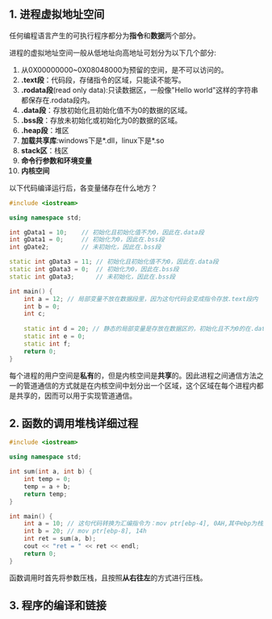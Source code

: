 ## 1. 进程虚拟地址空间

任何编程语言产生的可执行程序都分为**指令**和**数据**两个部分。

进程的虚拟地址空间一般从低地址向高地址可划分为以下几个部分:

1. 从0X00000000~0X08048000为预留的空间，是不可以访问的。
2. **.text段**：代码段，存储指令的区域，只能读不能写。
3. **.rodata段**(read only data):只读数据区，一般像"Hello world"这样的字符串都保存在.rodata段内。
4. **.data段**：存放初始化且初始化值不为0的数据的区域。
5. **.bss段**：存放未初始化或初始化为0的数据的区域。
6. **.heap段**：堆区
7. **加载共享库**:windows下是*.dll，linux下是*.so
8. **stack区**：栈区
9. **命令行参数和环境变量**
10. **内核空间**

以下代码编译运行后，各变量储存在什么地方？

```c++
#include <iostream>

using namespace std;

int gData1 = 10; 	// 初始化且初始化值不为0，因此在.data段
int gData1 = 0; 	// 初始化为0，因此在.bss段 
int gDate2; 		// 未初始化，因此在.bss段

static int gData3 = 11;	// 初始化且初始化值不为0，因此在.data段
static int gData3 = 0;	// 初始化为0，因此在.bss段 
static int gData3;		// 未初始化，因此在.bss段

int main() {
    int a = 12;	// 局部变量不放在数据段里，因为这句代码会变成指令存放.text段内
    int b = 0;
    int c;
    
    static int d = 20; // 静态的局部变量是存放在数据区的，初始化且不为0的在.data内，初始化为0或未初始化的在.bss段内
    static int e = 0;
    static int f;
    return 0;
}

```

每个进程的用户空间是**私有**的，但是内核空间是**共享**的。因此进程之间通信方法之一的管道通信的方式就是在内核空间中划分出一个区域，这个区域在每个进程内都是共享的，因而可以用于实现管道通信。

## 2. 函数的调用堆栈详细过程

```c++
#include <iostream>

using namespace std;

int sum(int a, int b) {
    int temp = 0;
    temp = a + b;
    return temp;
}

int main() {
    int a = 10; // 这句代码转换为汇编指令为：mov ptr[ebp-4], 0AH,其中ebp为栈底指针
    int b = 20; // mov ptr[ebp-8], 14h
    int ret = sum(a, b);
    cout << "ret = " << ret << endl;
    return 0;
}
```

函数调用时首先将参数压栈，且按照**从右往左**的方式进行压栈。

## 3. 程序的编译和链接
